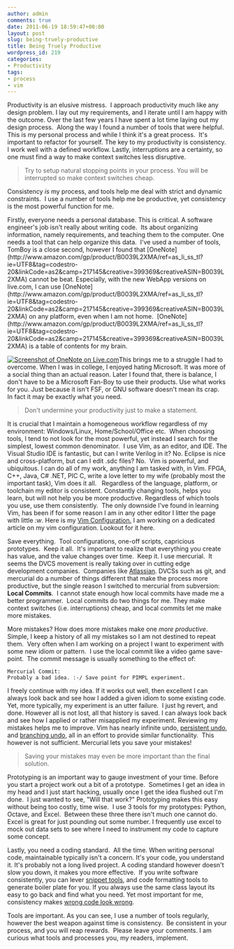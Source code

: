 ```yaml
---
author: admin
comments: true
date: 2011-06-19 18:59:47+00:00
layout: post
slug: being-truely-productive
title: Being Truely Productive
wordpress_id: 219
categories:
- Productivity
tags:
- process
- vim
---
```


Productivity is an elusive mistress.  I approach productivity much like any design problem. I lay out my requirements, and I iterate until I am happy with the outcome. Over the last few years I have spent a lot time laying out my design process.  Along the way I found a number of tools that were helpful.  This is my personal process and while I think it's a great process.  It's important to refactor for yourself. The key to my productivity is consistency. I work well with a defined workflow. Lastly, interruptions are a certainty, so one must find a way to make context switches less disruptive.


<blockquote>Try to setup natural stopping points in your process. You will be interrupted so make context switches cheap.</blockquote>


Consistency _is_ my process, and tools help me deal with strict and dynamic constraints.  I use a number of tools help me be productive, yet consistency is the most powerful function for me.

<!-- more -->Firstly, everyone needs a personal database. This is critical. A software engineer's job isn't really about writing code.  Its about organizing information, namely requirements, and teaching them to the computer. One needs a tool that can help organize this data.  I've used a number of tools, TomBoy is a close second, however I found that [OneNote](http://www.amazon.com/gp/product/B0039L2XMA/ref=as_li_ss_tl?ie=UTF8&tag=codestro-20&linkCode=as2&camp=217145&creative=399369&creativeASIN=B0039L2XMA) cannot be beat. Especially, with the new WebApp versions on live.com, I can use [OneNote](http://www.amazon.com/gp/product/B0039L2XMA/ref=as_li_ss_tl?ie=UTF8&tag=codestro-20&linkCode=as2&camp=217145&creative=399369&creativeASIN=B0039L2XMA) on any platform, even when I am not home.  [OneNote](http://www.amazon.com/gp/product/B0039L2XMA/ref=as_li_ss_tl?ie=UTF8&tag=codestro-20&linkCode=as2&camp=217145&creative=399369&creativeASIN=B0039L2XMA) is a table of contents for my brain.

[![Screenshot of OneNote on Live.com](http://www.codestrokes.com/wp-content/uploads/2011/06/OneNoteOnline-300x161.png)](http://www.codestrokes.com/wp-content/uploads/2011/06/OneNoteOnline.png)This brings me to a struggle I had to overcome. When I was in college, I enjoyed hating Microsoft. It was more of a social thing than an actual reason. Later I found that, there is balance, I don't have to be a Microsoft Fan-Boy to use their products. Use what works for you. Just because it isn't FSF, or GNU software doesn't mean its crap.  In fact it may be exactly what you need.


<blockquote>Don't undermine your productivity just to make a statement.</blockquote>


It is crucial that I maintain a homogeneous workflow regardless of my environment: Windows/Linux, Home/School/Office etc.  When choosing tools, I tend to not look for the most powerful, yet instead I search for  the simplest, lowest common denominator.  I use Vim, as an editor, and IDE. The Visual Studio IDE is  fantastic, but can I write Verilog in it? No. Eclipse is nice and  cross-platform, but can I edit .sdc files? No.  Vim is powerful, and  ubiquitous. I can do all of my work, anything I am tasked  with, in Vim. FPGA, C++, Java, C# .NET, PIC C, write a love letter to my  wife (probably most the important task), Vim does it all.   Regardless of the language, platform, or toolchain my editor is consistent. Constantly changing tools, helps you learn, but will not help you be more productive. Regardless of which tools you use, use them consistently.  The only downside I've found in learning Vim, has been if for some reason I am in any other editor I litter the page with little _:w_. Here is my [Vim Configuration.](https://bitbucket.org/jwright/vim-configuration) I am working on a dedicated article on my vim configuration. Lookout for it here.

Save everything.  Tool configurations, one-off scripts, capricious prototypes.  Keep it all.  It's important to realize that everything you create has value, and the value changes over time.  Keep it. I use mercurial.  It seems the DVCS movement is really taking over in cutting edge development companies.  Companies like [Atlassian](http://blogs.atlassian.com/developer/2011/02/moving_to_mercurial_-_why_we_did_it.html). DVCSs such as git, and mercurial do a number of things different that make the process more productive, but the single reason I switched to mercurial from subversion: **Local Commits**.  I cannot state enough how local commits have made me a better programmer.  Local commits do two things for me. They make context switches (i.e. interruptions) cheap, and local commits let me make more mistakes.

More mistakes? How does more mistakes make one _more productive_.  Simple, I keep a history of all my mistakes so I am not destined to repeat them.  Very often when I am working on a project I want to experiment with some new idiom or pattern.  I use the local commit like a video game save-point.  The commit message is usually something to the effect of:

    
    Mercurial Commit:
    Probably a bad idea. :-/ Save point for PIMPL experiment.


I freely continue with my idea. If it works out well, then excellent I can always look back and see how I added a given idiom to some existing code. Yet, more typically, my experiment is an utter failure.  I just hg revert, and done. However all is not lost, all that history is saved. I can always look back and see how I applied or rather misapplied my experiment. Reviewing my mistakes helps me to improve. Vim has nearly infinite undo, [persistent undo](https://groups.google.com/group/vim_announce/browse_thread/thread/66c02efd1523554b?pli=1), and [branching undo](http://vimdoc.sourceforge.net/htmldoc/undo.html), all in an effort to provide similar functionality.  This however is not sufficient. Mercurial lets you save your mistakes! 

<blockquote>Saving your mistakes may even be more important than the final solution.</blockquote>



Prototyping is an important way to gauge investment of your time. Before you start a project work out a bit of a prototype.  Sometimes I get an idea in my head and I just start hacking, usually once I get the idea flushed out I'm done.  I just wanted to see, "Will that work?" Prototyping makes this easy without being too costly, time wise.  I use 3 tools for my prototypes: Python, Octave, and Excel.  Between these three there isn't much one cannot do. Excel is great for just pounding out some number. I frequently use excel to mock out data sets to see where I need to instrument my code to capture some concept.

Lastly, you need a coding standard.  All the time. When writing personal code, maintainable typically isn't a concern. It's your code, you understand it. It's probably not a long lived project. A coding standard however doesn't slow you down, it makes you more effective.  If you write software consistently, you can lever [snippet tools](https://bitbucket.org/jwright/vim-configuration/src/1da9bad9fe53/snippets/), and code formatting tools to generate boiler plate for you. If you always use the same class layout its easy to go back and find what you need. Yet most important for me, consistency makes [wrong code look wrong](http://www.joelonsoftware.com/articles/Wrong.html).

Tools are important. As you can see, I use a number of tools regularly, however the best weapon against time is consistency.  Be consistent in your process, and you will reap rewards.  Please leave your comments. I am curious what tools and processes you, my readers, implement.
